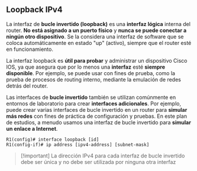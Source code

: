 
## Loopback IPv4

La interfaz de **bucle invertido (loopback)** es una **interfaz lógica** interna del router. **No está asignado a un puerto físico** y **nunca se puede conectar a ningún otro dispositivo**. Se la considera una interfaz de software que se coloca automáticamente en estado "up" (activo), siempre que el router esté en funcionamiento.

La interfaz loopback es **útil para probar** y administrar un dispositivo Cisco IOS, ya que asegura que por lo menos una **interfaz** esté **siempre disponible**. Por ejemplo, se puede usar con fines de prueba, como la prueba de procesos de routing interno, mediante la emulación de redes detrás del router.

Las interfaces de **bucle invertido** también se utilizan comúnmente en entornos de laboratorio para crear **interfaces adicionales**. Por ejemplo, puede crear varias interfaces de bucle invertido en un router para **simular más redes** con fines de práctica de configuración y pruebas. En este plan de estudios, a menudo usamos una interfaz de bucle invertido para **simular un enlace a Internet**.

```cli
R1(config)# interface loopback [id]
R1(config-if)# ip address [ipv4-address] [subnet-mask]
```

> [!important] La dirección IPv4 para cada interfaz de bucle invertido debe ser única y no debe ser utilizada por ninguna otra interfaz

